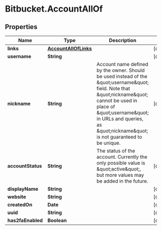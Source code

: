 # Bitbucket.AccountAllOf

## Properties

Name | Type | Description | Notes
------------ | ------------- | ------------- | -------------
**links** | [**AccountAllOfLinks**](AccountAllOfLinks.md) |  | [optional] 
**username** | **String** |  | [optional] 
**nickname** | **String** | Account name defined by the owner. Should be used instead of the \&quot;username\&quot; field. Note that \&quot;nickname\&quot; cannot be used in place of \&quot;username\&quot; in URLs and queries, as \&quot;nickname\&quot; is not guaranteed to be unique. | [optional] 
**accountStatus** | **String** | The status of the account. Currently the only possible value is \&quot;active\&quot;, but more values may be added in the future. | [optional] 
**displayName** | **String** |  | [optional] 
**website** | **String** |  | [optional] 
**createdOn** | **Date** |  | [optional] 
**uuid** | **String** |  | [optional] 
**has2faEnabled** | **Boolean** |  | [optional] 



